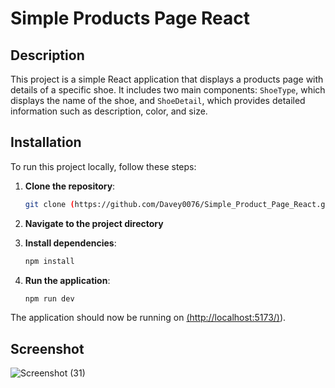 # Simple Products Page React

## Description
This project is a simple React application that displays a products page with details of a specific shoe. It includes two main components: `ShoeType`, which displays the name of the shoe, and `ShoeDetail`, which provides detailed information such as description, color, and size. 
## Installation
To run this project locally, follow these steps:

1. **Clone the repository**:
    ```bash
    git clone (https://github.com/Davey0076/Simple_Product_Page_React.git)
    ```
2. **Navigate to the project directory**
    
3. **Install dependencies**:
    ```bash
    npm install
    ```
4. **Run the application**:
    ```bash
    npm run dev
    ```

The application should now be running on [(http://localhost:5173/)](http://localhost:5173/)).

## Screenshot


![Screenshot (31)](https://github.com/user-attachments/assets/0ec2e106-d3f8-4255-80c9-8d8b073dfb05)

